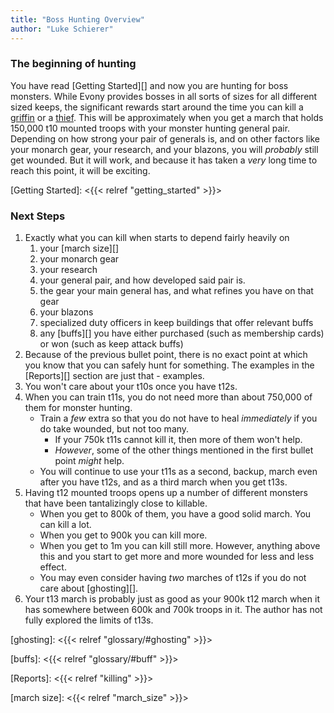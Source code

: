 ```yaml
---
title: "Boss Hunting Overview"
author: "Luke Schierer"
---
```


### The beginning of hunting 

You have read [Getting Started][] and now you are hunting for boss monsters.
While Evony provides bosses in all sorts of sizes for all different sized
keeps, the significant rewards start around the time you can kill a [griffin][]
or a [thief][].  This will be approximately when you get a march that holds
150,000 t10 mounted troops with your monster hunting general pair.  Depending
on how strong your pair of generals is, and on other factors like your monarch
gear, your research, and your blazons, you will *probably* still get wounded.
But it will work, and because it has taken a *very* long time to reach this
point, it will be exciting.

[thief]: <https://www.evonytkrguide.com/bosses/royal_thief>

[griffin]: <https://www.evonytkrguide.com/bosses/griffin>

[Getting Started]: <{{< relref "getting_started" >}}>

### Next Steps

1. Exactly what you can kill when starts to depend fairly heavily on 
   1. your [march size][]
   1. your monarch gear
   1. your research
   1. your general pair, and how developed said pair is.
   1. the gear your main general has, and what refines you have on that gear
   1. your blazons 
   1. specialized duty officers in keep buildings that offer relevant buffs
   1. any [buffs][] you have either purchased (such as membership cards) or won
      (such as keep attack buffs)
1. Because of the previous bullet point, there is no exact point at which you
   know that you can safely hunt for something.  The examples in the [Reports][]
   section are just that - examples. 
1. You won't care about your t10s once you have t12s.  
1. When you can train t11s, you do not need more than about 750,000 of them for
   monster hunting.  
   * Train a *few* extra so that you do not have to heal *immediately* if you 
	 do take wounded, but not too many.  
	 * If your 750k t11s cannot kill it, then more of them won't help.
	 * *However*, some of the other things mentioned in the first bullet point
	   *might* help.
   * You will continue to use your t11s as a second, backup, march even after
     you have t12s, and as a third march when you get t13s.
1. Having t12 mounted troops opens up a number of different monsters that have
   been tantalizingly close to killable.  
   * When you get to 800k of them, you have a good solid march.  You can kill a lot.
   * When you get to 900k you can kill more. 
   * When you get to 1m you can kill still more.  However, anything above this
     and you start to get more and more wounded for less and less effect.
   * You may even consider having *two* marches of t12s if you do not care
     about [ghosting][].  
1. Your t13 march is probably just as good as your 900k t12 march when it has
   somewhere between 600k and 700k troops in it.  The author has not fully
   explored the limits of t13s.

[ghosting]: <{{< relref "glossary/#ghosting" >}}>

[buffs]: <{{< relref "glossary/#buff" >}}> 

[Reports]: <{{< relref "killing" >}}>

[march size]: <{{< relref "march_size" >}}>
